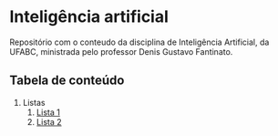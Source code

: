 # Inteligência artificial

Repositório com o conteudo da disciplina de Inteligência Artificial, da UFABC, ministrada pelo professor Denis Gustavo Fantinato.

## Tabela de conteúdo

1. Listas
    1. [Lista 1](lista1.md)
    2. [Lista 2](lista2.md)